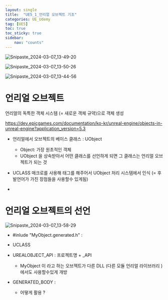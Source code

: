 ```yaml
---
layout: single
title:  "UE5_1_언리얼 오브젝트 기초"
categories: UE_Udemy
tag: [UE5]
toc: true
toc_sticky: true
sidebar:
    nav: "counts"
---
```


![Snipaste_2024-03-07_13-49-20](https://github.com/silverlnng/DatastructureStudy/assets/112385982/0483ac4d-2890-4cdb-b09f-2a41430f6084)

![Snipaste_2024-03-07_13-50-26](https://github.com/silverlnng/DatastructureStudy/assets/112385982/1bb5de53-cf43-45d0-93c9-07eb32159af5)

![Snipaste_2024-03-07_13-44-56](https://github.com/silverlnng/DatastructureStudy/assets/112385982/bdf4a701-4bc6-4305-992e-8ae18f68fe4b)

# 언리얼 오브젝트

언리얼의 독특한 객체 시스템 (= 새로운 객체 규약)으로 객체 생성

<https://dev.epicgames.com/documentation/ko-kr/unreal-engine/objects-in-unreal-engine?application_version=5.3>




* 언리얼에서 오브젝트의 베이스 클래스 : UObject
    * Object: 가장 원초적인 객체
    * UObject 을 상속받아서 어떤 클래스를 선언하게 되면 그 클래스는 언리얼 오브젝트가 되는 것
     

* UCLASS 매크로를 사용해 태그를 해주어서 UObject 처리 시스템에서 인식 (= 후발언어가 가진 장점들을 사용할수 있게됨)

* 


# 언리얼 오브젝트의 선언 

![Snipaste_2024-03-07_13-58-29](https://github.com/silverlnng/DatastructureStudy/assets/112385982/a55af685-c247-4c0a-85d7-fc1349200967)

* #inlude "MyObject.generated.h" :
 
* UCLASS 

* UREALOBJECT_API : 프로젝트명 + _API
    * MyObject 이 라고 하는 오브젝트가 다른 DLL  (다른 모듈 언리얼 라이브러리 ) 에서도 사용할수있게 개방

* GENERATED_BODY :     
    * 어떻게 활용 ?